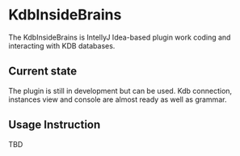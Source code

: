 # KdbInsideBrains #

The KdbInsideBrains is IntellyJ Idea-based plugin work coding and interacting with KDB databases.

## Current state

The plugin is still in development but can be used. Kdb connection, instances view and console are almost ready as well
as grammar.

## Usage Instruction

TBD